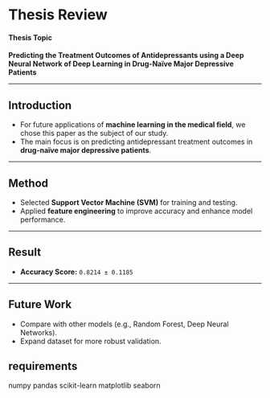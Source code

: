 # Thesis Review  

#### Thesis Topic  
**Predicting the Treatment Outcomes of Antidepressants using a Deep Neural Network of Deep Learning in Drug-Naïve Major Depressive Patients**  

---

## Introduction
- For future applications of **machine learning in the medical field**, we chose this paper as the subject of our study.  
- The main focus is on predicting antidepressant treatment outcomes in **drug-naïve major depressive patients**.  

---

## Method
- Selected **Support Vector Machine (SVM)** for training and testing.  
- Applied **feature engineering** to improve accuracy and enhance model performance.  

---

## Result
- **Accuracy Score:** `0.8214 ± 0.1185`  

---

## Future Work
- Compare with other models (e.g., Random Forest, Deep Neural Networks).  
- Expand dataset for more robust validation.

## requirements
numpy
pandas
scikit-learn
matplotlib
seaborn
